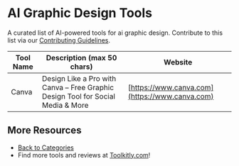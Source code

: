# AI Graphic Design Tools

A curated list of AI-powered tools for ai graphic design. Contribute to this list via our [Contributing Guidelines](../CONTRIBUTING.md).

| Tool Name | Description (max 50 chars) | Website |
|-----------|----------------------------|---------|
| Canva | Design Like a Pro with Canva – Free Graphic Design Tool for Social Media & More | [https://www.canva.com](https://www.canva.com) |

## More Resources
- [Back to Categories](../README.md)
- Find more tools and reviews at [Toolkitly.com](https://toolkitly.com)!
